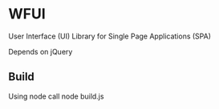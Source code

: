 WFUI
====

User Interface (UI) Library for Single Page Applications (SPA)

Depends on jQuery

Build
--------
Using node call
node build.js
